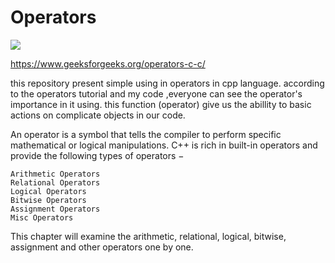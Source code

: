 # Operators

![](https://i.stack.imgur.com/bqEv0.jpg)


https://www.geeksforgeeks.org/operators-c-c/


this repository present simple using in operators in cpp language.
according to the operators tutorial and my code ,everyone can see the 
operator's importance in it using.
this function (operator) give us the abillity to basic actions on complicate 
objects in our code.

An operator is a symbol that tells the compiler to perform specific mathematical or logical manipulations. C++ is rich in built-in operators and provide the following types of operators −

    Arithmetic Operators
    Relational Operators
    Logical Operators
    Bitwise Operators
    Assignment Operators
    Misc Operators

This chapter will examine the arithmetic, relational, logical, bitwise, assignment and other operators one by one.
